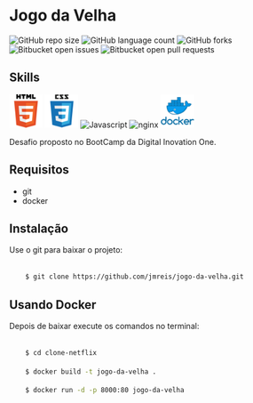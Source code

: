 # Jogo da Velha


<!---Esses são exemplos. Veja https://shields.io para outras pessoas ou para personalizar este conjunto de escudos. Você pode querer incluir dependências, status do projeto e informações de licença aqui--->

![GitHub repo size](https://img.shields.io/github/repo-size/jmreis/jogo-da-velha?style=for-the-badge)
![GitHub language count](https://img.shields.io/github/languages/count/jmreis/jogo-da-velha?style=for-the-badge)
![GitHub forks](https://img.shields.io/github/forks/jmreis/jogo-da-velha?style=for-the-badge)
![Bitbucket open issues](https://img.shields.io/bitbucket/issues/jmreis/jogo-da-velha?style=for-the-badge)
![Bitbucket open pull requests](https://img.shields.io/bitbucket/pr-raw/jmreis/jogo-da-velha?style=for-the-badge)

## Skills

<img height="60" src="https://raw.githubusercontent.com/github/explore/80688e429a7d4ef2fca1e82350fe8e3517d3494d/topics/html/html.png" alt="html"/>
<img height="60" src="https://raw.githubusercontent.com/github/explore/80688e429a7d4ef2fca1e82350fe8e3517d3494d/topics/css/css.png" alt="css"/>
<img height="60" src="https://cdn.jsdelivr.net/gh/devicons/devicon/icons/javascript/javascript-original.svg" alt="Javascript"/>
<img height="60" src="https://cdn.jsdelivr.net/gh/devicons/devicon/icons/nginx/nginx-original.svg" alt="nginx"/>
<img height="60" src="https://raw.githubusercontent.com/github/explore/80688e429a7d4ef2fca1e82350fe8e3517d3494d/topics/docker/docker.png" alt="docker"/>
          


Desafio proposto no BootCamp da Digital Inovation One.


## Requisitos

- git
- docker


## Instalação

Use o git para baixar o projeto:

```bash

    $ git clone https://github.com/jmreis/jogo-da-velha.git


```

## Usando Docker

Depois de baixar execute os comandos no terminal:

```bash

    $ cd clone-netflix

    $ docker build -t jogo-da-velha .

    $ docker run -d -p 8000:80 jogo-da-velha
 

```